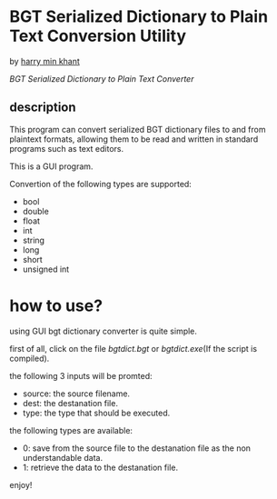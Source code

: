 # BGT Serialized Dictionary to Plain Text Conversion Utility
by [harry min khant](mailto:harrymk64@gmail.com)

*BGT Serialized Dictionary to Plain Text Converter*

## description
This program can convert serialized BGT dictionary files to and from plaintext formats, allowing them to be read and written in standard programs such as text editors.

This is a GUI program.

Convertion of the following types are supported:

* bool
* double
* float
* int
* string
* long
* short
* unsigned int

# how to use?
using GUI bgt dictionary converter is quite simple.

first of all, click on the file *bgtdict.bgt* or *bgtdict.exe*(If the script is compiled).

the following 3 inputs will be promted:

* source: the source filename.
* dest: the destanation file.
* type: the type that should be executed.

the following types are available:

  * 0: save from the source file to the destanation file as the non understandable data.
  * 1: retrieve the data to the destanation file.


enjoy!
